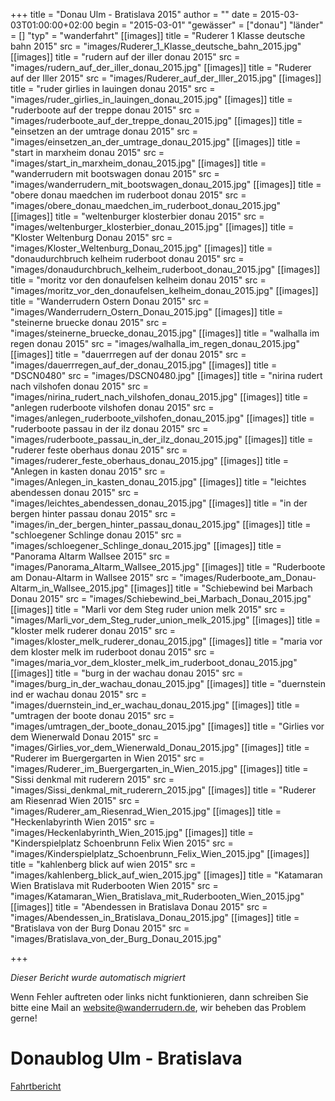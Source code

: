 +++
title = "Donau Ulm - Bratislava 2015"
author = ""
date = 2015-03-03T01:00:00+02:00
begin = "2015-03-01"
"gewässer" = ["donau"]
"länder" = []
"typ" = "wanderfahrt"
[[images]]
title = "Ruderer 1 Klasse deutsche bahn 2015"
src = "images/Ruderer_1_Klasse_deutsche_bahn_2015.jpg"
[[images]]
title = "rudern auf der iller donau 2015"
src = "images/rudern_auf_der_iller_donau_2015.jpg"
[[images]]
title = "Ruderer auf der Iller 2015"
src = "images/Ruderer_auf_der_Iller_2015.jpg"
[[images]]
title = "ruder girlies in lauingen donau 2015"
src = "images/ruder_girlies_in_lauingen_donau_2015.jpg"
[[images]]
title = "ruderboote auf der treppe donau 2015"
src = "images/ruderboote_auf_der_treppe_donau_2015.jpg"
[[images]]
title = "einsetzen an der umtrage donau 2015"
src = "images/einsetzen_an_der_umtrage_donau_2015.jpg"
[[images]]
title = "start in marxheim donau 2015"
src = "images/start_in_marxheim_donau_2015.jpg"
[[images]]
title = "wanderrudern mit bootswagen donau 2015"
src = "images/wanderrudern_mit_bootswagen_donau_2015.jpg"
[[images]]
title = "obere donau maedchen im ruderboot donau 2015"
src = "images/obere_donau_maedchen_im_ruderboot_donau_2015.jpg"
[[images]]
title = "weltenburger klosterbier donau 2015"
src = "images/weltenburger_klosterbier_donau_2015.jpg"
[[images]]
title = "Kloster Weltenburg Donau 2015"
src = "images/Kloster_Weltenburg_Donau_2015.jpg"
[[images]]
title = "donaudurchbruch kelheim ruderboot donau 2015"
src = "images/donaudurchbruch_kelheim_ruderboot_donau_2015.jpg"
[[images]]
title = "moritz vor den donaufelsen kelheim donau 2015"
src = "images/moritz_vor_den_donaufelsen_kelheim_donau_2015.jpg"
[[images]]
title = "Wanderrudern Ostern Donau 2015"
src = "images/Wanderrudern_Ostern_Donau_2015.jpg"
[[images]]
title = "steinerne bruecke donau 2015"
src = "images/steinerne_bruecke_donau_2015.jpg"
[[images]]
title = "walhalla im regen donau 2015"
src = "images/walhalla_im_regen_donau_2015.jpg"
[[images]]
title = "dauerrregen auf der donau 2015"
src = "images/dauerrregen_auf_der_donau_2015.jpg"
[[images]]
title = "DSCN0480"
src = "images/DSCN0480.jpg"
[[images]]
title = "nirina rudert nach vilshofen donau 2015"
src = "images/nirina_rudert_nach_vilshofen_donau_2015.jpg"
[[images]]
title = "anlegen ruderboote vilshofen donau 2015"
src = "images/anlegen_ruderboote_vilshofen_donau_2015.jpg"
[[images]]
title = "ruderboote passau in der ilz donau 2015"
src = "images/ruderboote_passau_in_der_ilz_donau_2015.jpg"
[[images]]
title = "ruderer feste oberhaus donau 2015"
src = "images/ruderer_feste_oberhaus_donau_2015.jpg"
[[images]]
title = "Anlegen in kasten donau 2015"
src = "images/Anlegen_in_kasten_donau_2015.jpg"
[[images]]
title = "leichtes abendessen donau 2015"
src = "images/leichtes_abendessen_donau_2015.jpg"
[[images]]
title = "in der bergen hinter passau donau 2015"
src = "images/in_der_bergen_hinter_passau_donau_2015.jpg"
[[images]]
title = "schloegener Schlinge donau 2015"
src = "images/schloegener_Schlinge_donau_2015.jpg"
[[images]]
title = "Panorama Altarm Wallsee 2015"
src = "images/Panorama_Altarm_Wallsee_2015.jpg"
[[images]]
title = "Ruderboote am Donau-Altarm in Wallsee 2015"
src = "images/Ruderboote_am_Donau-Altarm_in_Wallsee_2015.jpg"
[[images]]
title = "Schiebewind bei Marbach Donau 2015"
src = "images/Schiebewind_bei_Marbach_Donau_2015.jpg"
[[images]]
title = "Marli vor dem Steg ruder union melk 2015"
src = "images/Marli_vor_dem_Steg_ruder_union_melk_2015.jpg"
[[images]]
title = "kloster melk ruderer donau 2015"
src = "images/kloster_melk_ruderer_donau_2015.jpg"
[[images]]
title = "maria vor dem kloster melk im ruderboot donau 2015"
src = "images/maria_vor_dem_kloster_melk_im_ruderboot_donau_2015.jpg"
[[images]]
title = "burg in der wachau donau 2015"
src = "images/burg_in_der_wachau_donau_2015.jpg"
[[images]]
title = "duernstein ind er wachau donau 2015"
src = "images/duernstein_ind_er_wachau_donau_2015.jpg"
[[images]]
title = "umtragen der boote donau 2015"
src = "images/umtragen_der_boote_donau_2015.jpg"
[[images]]
title = "Girlies vor dem Wienerwald Donau 2015"
src = "images/Girlies_vor_dem_Wienerwald_Donau_2015.jpg"
[[images]]
title = "Ruderer im Buergergarten in Wien 2015"
src = "images/Ruderer_im_Buergergarten_in_Wien_2015.jpg"
[[images]]
title = "Sissi denkmal mit ruderern 2015"
src = "images/Sissi_denkmal_mit_ruderern_2015.jpg"
[[images]]
title = "Ruderer am Riesenrad Wien 2015"
src = "images/Ruderer_am_Riesenrad_Wien_2015.jpg"
[[images]]
title = "Heckenlabyrinth Wien 2015"
src = "images/Heckenlabyrinth_Wien_2015.jpg"
[[images]]
title = "Kinderspielplatz Schoenbrunn Felix Wien 2015"
src = "images/Kinderspielplatz_Schoenbrunn_Felix_Wien_2015.jpg"
[[images]]
title = "kahlenberg blick auf wien 2015"
src = "images/kahlenberg_blick_auf_wien_2015.jpg"
[[images]]
title = "Katamaran Wien Bratislava mit Ruderbooten Wien 2015"
src = "images/Katamaran_Wien_Bratislava_mit_Ruderbooten_Wien_2015.jpg"
[[images]]
title = "Abendessen in Bratislava Donau 2015"
src = "images/Abendessen_in_Bratislava_Donau_2015.jpg"
[[images]]
title = "Bratislava von der Burg Donau 2015"
src = "images/Bratislava_von_der_Burg_Donau_2015.jpg"

+++


*Dieser Bericht wurde automatisch migriert*

Wenn Fehler auftreten oder links nicht funktionieren, dann schreiben Sie bitte eine Mail an website@wanderrudern.de, wir beheben das Problem gerne!



# Donaublog Ulm - Bratislava


[Fahrtbericht](/berichte/2015/donau_ulm_-_bratislava_2015)